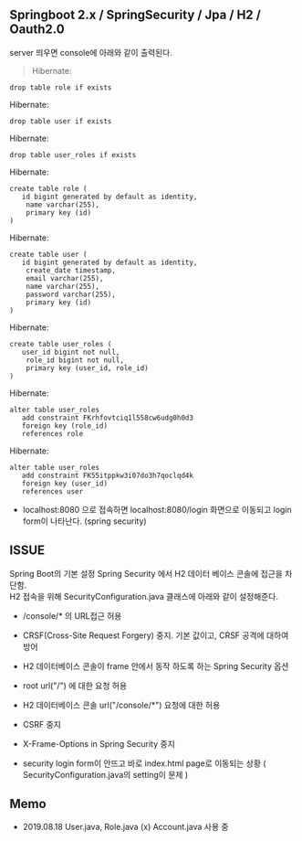 ## Springboot 2.x / SpringSecurity / Jpa / H2 / Oauth2.0
server 띄우면 console에 아래와 같이 출력된다.    

> Hibernate: 
    
    drop table role if exists
Hibernate: 
    
    drop table user if exists
Hibernate: 
    
    drop table user_roles if exists
Hibernate: 
    
    create table role (
       id bigint generated by default as identity,
        name varchar(255),
        primary key (id)
    )
Hibernate: 
    
    create table user (
       id bigint generated by default as identity,
        create_date timestamp,
        email varchar(255),
        name varchar(255),
        password varchar(255),
        primary key (id)
    )
Hibernate: 
    
    create table user_roles (
       user_id bigint not null,
        role_id bigint not null,
        primary key (user_id, role_id)
    )
Hibernate: 
    
    alter table user_roles 
       add constraint FKrhfovtciq1l558cw6udg0h0d3 
       foreign key (role_id) 
       references role
Hibernate: 
    
    alter table user_roles 
       add constraint FK55itppkw3i07do3h7qoclqd4k 
       foreign key (user_id) 
       references user
       
- localhost:8080 으로 접속하면 localhost:8080/login 화면으로 이동되고 login form이 나타난다. (spring security)

## ISSUE
Spring Boot의 기본 설정 Spring Security 에서 H2 데이터 베이스 콘솔에 접근을 차단함.  
H2 접속을 위해 SecurityConfiguration.java 클래스에 아래와 같이 설정해준다.  
- /console/* 의 URL접근 허용  
- CRSF(Cross-Site Request Forgery) 중지. 기본 값이고, CRSF 공격에 대하여 방어  
- H2 데이터베이스 콘솔이 frame 안에서 동작 하도록 하는 Spring Security 옵션  
- root url("/") 에 대한 요청 허용
- H2 데이터베이스 콘솔 url("/console/*") 요청에 대한 허용
- CSRF 중지
- X-Frame-Options in Spring Security 중지

- security login form이 안뜨고 바로 index.html page로 이동되는 상황 ( SecurityConfiguration.java의 setting이 문제 )

## Memo
- 2019.08.18 User.java, Role.java (x) Account.java 사용 중

